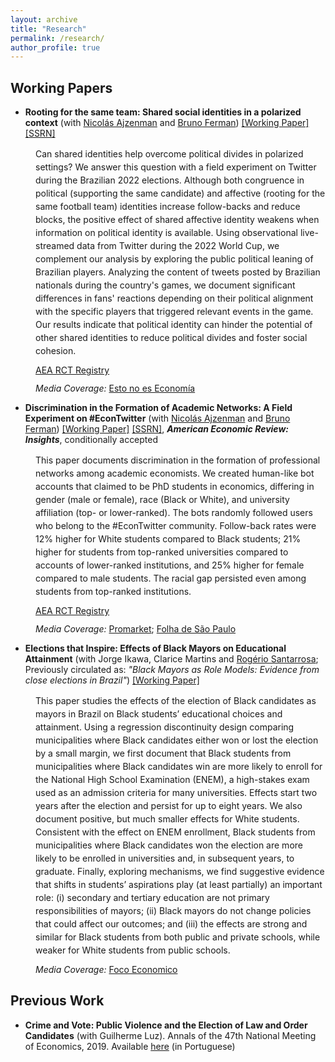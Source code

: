 ```yaml
---
layout: archive
title: "Research"
permalink: /research/
author_profile: true
---
```

## **Working Papers**
- **Rooting for the same team: Shared social identities in a polarized context** (with <a href="http://www.ajzenman.com/" target="_blank">Nicolás Ajzenman</a> and <a href="https://sites.google.com/site/brunoferman/" target="_blank">Bruno Ferman</a>) <a href="../files/Polarization_Twitter_July8.pdf" target="_blank">[Working Paper]</a>  <a href="http://ssrn.com/abstract=4326148" target="_blank">[SSRN]</a> 

<div style="margin-left: 40px;">
<p style="padding-top:0;line-height: 1.5em;margin-bottom:-2px;">Can shared identities help overcome political divides in polarized settings? We answer this question with a field experiment on Twitter during the Brazilian 2022 elections. Although both congruence in political (supporting the same candidate) and affective (rooting for the same football team) identities increase follow-backs and reduce blocks, the positive effect of shared affective identity weakens when information on political identity is available. Using observational live-streamed data from Twitter during the 2022 World Cup, we complement our analysis by exploring the public political leaning of Brazilian players. Analyzing the content of tweets posted by Brazilian nationals during the country's games, we document significant differences in fans' reactions depending on their political alignment with the specific players that triggered relevant events in the game. Our results indicate that political identity can hinder the potential of other shared identities to reduce political divides and foster social cohesion.</p>
  
<p style="margin-bottom:-2px;"><a href="https://www.socialscienceregistry.org/trials/9982" target="_blank">AEA RCT Registry</a></p>

<p><em>Media Coverage:</em> <a href="https://www.noeseconomia.com/p/si-esto-no-es-economia-que-es" target="_blank">Esto no es Economía</a></p>
</div>

- **Discrimination in the Formation of Academic Networks: A Field Experiment on #EconTwitter** (with <a href="http://www.ajzenman.com/" target="_blank">Nicolás Ajzenman</a> and <a href="https://sites.google.com/site/brunoferman/" target="_blank">Bruno Ferman</a>) <a href="../files/Discrimination_Twitter_Jan13.pdf" target="_blank">[Working Paper]</a> <a href="http://ssrn.com/abstract=4323614" target="_blank">[SSRN]</a>, **_American Economic Review: Insights_**, conditionally accepted

<div style="margin-left: 40px;">
<p style="padding-top:0;line-height:1.5em;margin-bottom:-2px;">This paper documents discrimination in the formation of professional networks among academic economists. We created human-like bot accounts that claimed to be PhD students in economics, differing in gender (male or female), race (Black or White), and university affiliation (top- or lower-ranked). The bots randomly followed users who belong to the #EconTwitter community. Follow-back rates were 12% higher for White students compared to Black students; 21% higher for students from top-ranked universities compared to accounts of lower-ranked institutions, and 25% higher for female compared to male students. The racial gap persisted even among students from top-ranked institutions.</p>
  
<p style="margin-bottom:-2px;"><a href="https://www.socialscienceregistry.org/trials/9507" target="_blank">AEA RCT Registry</a></p>

<p><em>Media Coverage:</em> <a href="https://www.promarket.org/2023/05/16/discrimination-in-the-formation-of-academic-networks-at-econtwitter/" target="_blank">Promarket</a>; <a href="https://www1.folha.uol.com.br/blogs/politicas-e-justica/2023/04/redes-profissionais-e-discriminacao-no-twitter.shtmls" target="_blank">Folha de São Paulo</a></p>
</div>

- **Elections that Inspire: Effects of Black Mayors on Educational Attainment** (with Jorge Ikawa, Clarice Martins and <a href="https://rogeriosantarrosa.wordpress.com/" target="_blank">Rogério Santarrosa</a>; Previously circulated as: *"Black Mayors as Role Models: Evidence from close elections in Brazil"*) <a href="../files/BlackMayors_May9.pdf" target="_blank">[Working Paper]</a>

<div style="margin-left: 40px;">
<p style="padding-top:0;line-height:1.5em;margin-bottom:-2px;"> This paper studies the effects of the election of Black candidates as mayors in Brazil on Black students’ educational choices and attainment. Using a regression discontinuity design comparing municipalities where Black candidates either won or lost the election by a small margin, we first document that Black students from municipalities where Black candidates win are more likely to enroll for the National High School Examination (ENEM), a high-stakes exam used as an admission criteria for many universities. Effects start two years after the election and persist for up to eight years. We also document positive, but much smaller effects for White students. Consistent with the effect on ENEM enrollment, Black students from municipalities where Black candidates won the election are more likely to be enrolled in universities and, in subsequent years, to graduate. Finally, exploring mechanisms, we find suggestive evidence that shifts in students’ aspirations play (at least partially) an important role: (i) secondary and tertiary education are not primary responsibilities of mayors; (ii) Black mayors do not change policies that could affect our outcomes; and (iii) the effects are strong and similar for Black students from both public and private schools, while weaker for White students from public schools.</p>
  
 <p><em>Media Coverage:</em> <a href="https://dev.focoeconomico.org/2022/12/05/alcaldes-negros-como-role-models-evidencia-de-brasil/" target="_blank">Foco Economico</a></p>
</div>

## **Previous Work**
- **Crime and Vote: Public Violence and the Election of Law and Order Candidates** (with Guilherme Luz). Annals of the 47th National Meeting of Economics, 2019. Available [here](https://www.anpec.org.br/encontro/2019/submissao/files_I/i5-86cc37e2c0fb6bba1b21b13ed0dab573.pdf) (in Portuguese)
